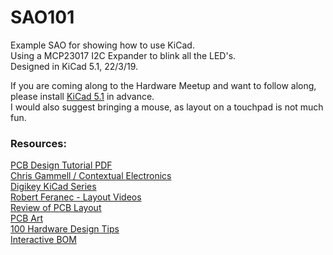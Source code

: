 # SAO101
Example SAO for showing how to use KiCad.  
Using a MCP23017 I2C Expander to blink all the LED's.  
Designed in KiCad 5.1, 22/3/19.  

If you are coming along to the Hardware Meetup and want to follow along, please install [KiCad 5.1](http://kicad-pcb.org/download/) in advance.  
I would also suggest bringing a mouse, as layout on a touchpad is not much fun. 

### Resources:   
[PCB Design Tutorial PDF](https://alternatezone.com/electronics/files/PCBDesignTutorialRevA.pdf)  
[Chris Gammell / Contextual Electronics](https://www.youtube.com/user/contextualelectronic/videos)  
[Digikey KiCad Series](https://www.youtube.com/watch?v=vaCVh2SAZY4)  
[Robert Feranec - Layout Videos](https://www.youtube.com/user/matarofe/videos)  
[Review of PCB Layout](https://www.youtube.com/watch?v=HZVod5AFrVI)  
[PCB Art](http://www.andrewsowa.com/blog/2017/3/19/creating-the-benchoff-nickel)  
[100 Hardware Design Tips](https://www.youtube.com/watch?v=ZpMvKJzZk90&list=PLXvLToQzgzddPKq_txEXNe0pxaSHqPtMO)  
[Interactive BOM](https://github.com/openscopeproject/InteractiveHtmlBom)